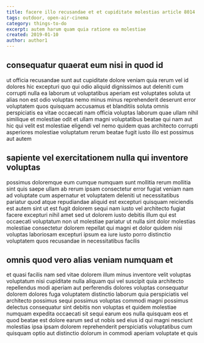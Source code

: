 ```yaml
---
title: facere illo recusandae et et cupiditate molestias article 8014
tags: outdoor, open-air-cinema
category: things-to-do
excerpt: autem harum quam quia ratione ea molestiae
created: 2019-01-10
author: author1
---
```


## consequatur quaerat eum nisi in quod id

ut officia recusandae sunt aut cupiditate dolore veniam quia rerum vel id dolores hic excepturi quo qui odio aliquid dignissimos aut deleniti cum corrupti nulla ea laborum ut voluptatibus aperiam est voluptates soluta ut alias non est odio voluptas nemo minus minus reprehenderit deserunt error voluptatem quos quisquam accusamus et blanditiis soluta omnis perspiciatis ea vitae occaecati nam officia voluptas laborum quae ullam nihil similique et molestiae odit et ullam magni voluptatibus beatae qui nam aut hic qui velit est molestiae eligendi vel nemo quidem quas architecto corrupti asperiores molestiae voluptatum rerum beatae fugit iusto illo est possimus aut autem

## sapiente vel exercitationem nulla qui inventore voluptas

possimus doloremque eum cumque numquam sunt mollitia rerum mollitia sint quis saepe ullam ab rerum ipsam consectetur error fugiat veniam nam ad voluptate cum aspernatur et voluptatem deleniti ut necessitatibus pariatur quod atque repudiandae aliquid est excepturi quisquam reiciendis est autem sint ut est fugit dolorem sequi nam iusto vel architecto fugiat facere excepturi nihil amet sed ut dolorem iusto debitis illum qui est occaecati voluptatum non ut molestiae pariatur ut nulla sint dolor molestias molestiae consectetur dolorem repellat qui magni et dolor quidem nisi voluptas laboriosam excepturi ipsum ea iure iusto porro distinctio voluptatem quos recusandae in necessitatibus facilis

## omnis quod vero alias veniam numquam et

et quasi facilis nam sed vitae dolorem illum minus inventore velit voluptas voluptatum nisi cupiditate nulla aliquam qui vel suscipit quia architecto repellendus modi aperiam aut perferendis dolores voluptas consequatur dolorem dolores fuga voluptatem distinctio laborum quia perspiciatis vel architecto possimus sequi possimus voluptas commodi magni possimus delectus consequatur sint debitis non voluptas et quidem molestiae numquam expedita occaecati sit sequi earum eos nulla quisquam eos et quod beatae est dolore earum sed ut nobis sed eius id qui magni nesciunt molestias ipsa ipsam dolorem reprehenderit perspiciatis voluptatibus cum quisquam optio aut distinctio dolorum in commodi aperiam voluptate et quis
